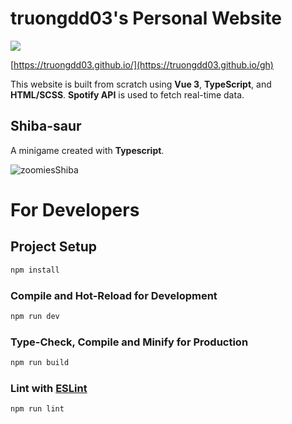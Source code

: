 # truongdd03's Personal Website

![](https://github.com/truongdd03/truongdd03.github.io/workflows/Build/badge.svg)

[https://truongdd03.github.io/](https://truongdd03.github.io/gh)

This website is built from scratch using **Vue 3**, **TypeScript**, and **HTML/SCSS**. **Spotify API** is used to fetch real-time data.

## Shiba-saur
A minigame created with **Typescript**.

![zoomiesShiba](https://github.com/truongdd03/truongdd03.github.io/assets/81574365/13f34433-5d01-42f3-a775-e9526acadfc1)

# For Developers

## Project Setup

```sh
npm install
```

### Compile and Hot-Reload for Development

```sh
npm run dev
```

### Type-Check, Compile and Minify for Production

```sh
npm run build
```

### Lint with [ESLint](https://eslint.org/)

```sh
npm run lint
```
